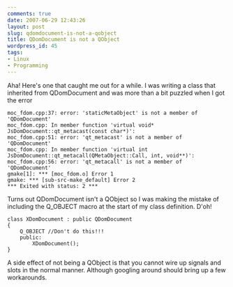 ```yaml
---
comments: true
date: 2007-06-29 12:43:26
layout: post
slug: qdomdocument-is-not-a-qobject
title: QDomDocument is not a QObject
wordpress_id: 45
tags:
- Linux
- Programming
---
```


Aha! Here's one that caught me out for a while. I was writing a class that inherited from QDomDocument and was more than a bit puzzled when I got the error


    moc_fdom.cpp:37: error: 'staticMetaObject' is not a member of 'QDomDocument'
    moc_fdom.cpp: In member function 'virtual void*
    JsDomDocument::qt_metacast(const char*)':
    moc_fdom.cpp:51: error: 'qt_metacast' is not a member of 'QDomDocument'
    moc_fdom.cpp: In member function 'virtual int
    JsDomDocument::qt_metacall(QMetaObject::Call, int, void**)':
    moc_fdom.cpp:56: error: 'qt_metacall' is not a member of 'QDomDocument'
    gmake[1]: *** [moc_fdom.o] Error 1
    gmake: *** [sub-src-make_default] Error 2
    *** Exited with status: 2 ***

Turns out QDomDocument isn't a QObject so I was making the mistake of including the Q_OBJECT macro at the start of my class definition. D'oh!
 
    class XDomDocument : public QDomDocument
    {
        Q_OBJECT //Don't do this!!!
        public:
            XDomDocument();
    }

A side effect of not being a QObject is that you cannot wire up signals and slots in the normal manner. Although googling around should bring up a few workarounds.
